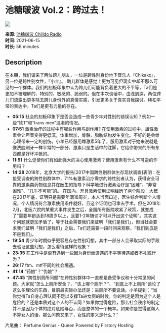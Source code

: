 # 池糖啵波 Vol.2：跨过去！

![](https://i.kfs.io/podcast_episode/global/329747v2/cropresize/300x300.jpg)

**来源**: [池糖啵波 Chilldo Radio](/sg/channel/On4N-3cyyTVG0v-pDW)  
**时间**: 2021-06-15  
**时长**: 56 minutes  

## Description

在本期，我们请来了两位跨儿朋友，一位是跨性别身份地下音乐人『Chikako』，另一位是跨性别女性，『小羊』。 跨儿群体是感觉上更为可见但现实中却不那么可见的一个群体。我们的刻板印象中认为跨儿们可能背负着更大的不平等，Ta们是更加不被理解的、特别的、敏感的、脆弱的。但在本次谈话中，由浅到深，两位跨儿们流露出更多除去跨儿身份外的真情实感，引发更多关于真实自我探讨。稀松平常的表达中，Ta们是更有力量的存在。 

- **05:15** 社会的刻板印象下是否会造成一些青少年对性别的错误认知？例如一些“铁T”和“trans men”混淆的情况。 
- **07:51** 激素治疗的过程中有哪些作用与副作用? 在使用激素的过程中，雄性激素会让声音变得更低沉，体重增加，骨骼、脂肪结构发生变化。不好的是会给心理带来一定的创伤。小羊已经服用雌激素5年了，服用激素对于她来说就是像洗脸刷牙一样平常的一部分，激素只是生活中的注脚，它给你带来的所有东西都是好坏冲抵的。 
- **11:51** 什么促使你们有如此强大的决心使用激素？使用激素有什么不可逆的作用吗？ 
- **14:28** 2018年，北京大学的报告\[2017中国跨性别群体生存现状调查\]表明：在接受调查的跨性别群体中，71%有激素治疗需求的跨性别者认为，获得安全可靠的激素类药物信息并在医生的指导下科学地进行激素治疗是“困难”、“非常困难”、“几乎不可能”的。 在国内，开具激素使用证明经历了两个阶段：大概在2017年底，证明只是需要年满18周岁，本人当面口述，医生综合判断个人情况，个人情况符合激素使用条件就好，且这个证明也可拿去手术。但在2018年2月，北医六院的某重大事件发生之后，全国所有医院收紧了政策，就变成了“需要年龄达到18周岁以上，且要1-2年随诊才可以开出这个证明”。其实这个问题就更加矛盾了，等于社会需要我们来证明「我们是我们」，但当社会要求我们证明「我们是我们」之后，Ta们还需要一段时间来观察，「我们到底是不是我们」。 
- **19:54** 青少年时期似乎更容易存在性别幻想，其中一部分人会采取实际的手段去验证这些幻想，怎么看待这样的现象？ 
- **23:35** 在工作中是否有遇到一些因为身份而遭遇的不平等待遇或者不礼貌行为？ 
- **26:17** ftm、mtf不同的社会境遇。 
- **41:14** “药娘”？“伪娘”？ 
- **47:45** “跨性别厕所问题”在跨性别群体中一直都是备受争议和十分常见的问题。大家就“怎么上厕所安全？、“该上哪个厕所？”、“到底上不上厕所”谈论了这么多理论的东西，目前最实际办法还是：进厕所不要说话。小羊提到：“当你觉得Ta自身心理认同不足以支撑Ta进女厕的时候，你的判定是因为这个人是危险的？还是本质对这个人的不认同？如果你觉得危险，那么社会秩序的制定并不是因为个体的绝对危险与否，而是整体的一个概率。如果你是觉得这帮人不算女人的话，那么问题又来了，女性的定义是什么？” 

片尾曲： Perfume Genius - Queen Powered by Firstory Hosting